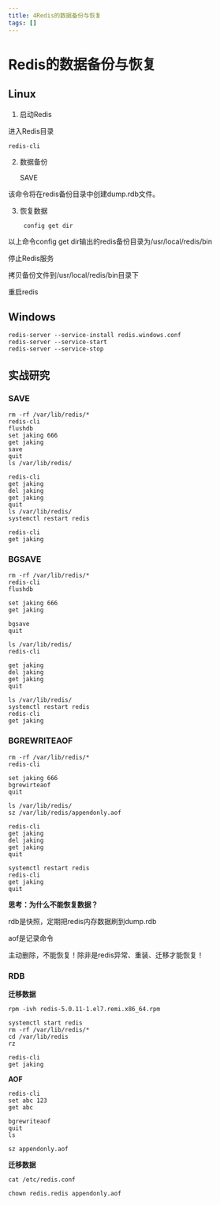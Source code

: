```yaml
---
title: 4Redis的数据备份与恢复
tags: []
---
```


# Redis的数据备份与恢复

## Linux

1. 启动Redis

进入Redis目录

	redis-cli
	
2. 数据备份

	SAVE
	
该命令将在redis备份目录中创建dump.rdb文件。

3. 恢复数据

		config get dir

以上命令config get dir输出的redis备份目录为/usr/local/redis/bin

停止Redis服务

拷贝备份文件到/usr/local/redis/bin目录下

重启redis

## Windows

	redis-server --service-install redis.windows.conf
	redis-server --service-start
	redis-server --service-stop
	
## 实战研究

### SAVE

	rm -rf /var/lib/redis/*
	redis-cli
	flushdb
	set jaking 666
	get jaking
	save
	quit
	ls /var/lib/redis/
	
	redis-cli
	get jaking
	del jaking
	get jaking
	quit
	ls /var/lib/redis/
	systemctl restart redis
	
	redis-cli
	get jaking
	
### BGSAVE

	rm -rf /var/lib/redis/*
	redis-cli
	flushdb
	
	set jaking 666
	get jaking
	
	bgsave
	quit
	
	ls /var/lib/redis/
	redis-cli
	
	get jaking
	del jaking
	get jaking
	quit
	
	ls /var/lib/redis/
	systemctl restart redis
	redis-cli
	get jaking
	
### BGREWRITEAOF

	rm -rf /var/lib/redis/*
	redis-cli
	
	set jaking 666
	bgrewirteaof
	quit
	
	ls /var/lib/redis/
	sz /var/lib/redis/appendonly.aof
	
	redis-cli
	get jaking
	del jaking
	get jaking
	quit
	
	systemctl restart redis
	redis-cli
	get jaking
	quit
	

**思考：为什么不能恢复数据？**

rdb是快照，定期把redis内存数据刷到dump.rdb

aof是记录命令

主动删除，不能恢复！除非是redis异常、重装、迁移才能恢复！

### RDB

**迁移数据**

	rpm -ivh redis-5.0.11-1.el7.remi.x86_64.rpm 
	
	systemctl start redis
	rm -rf /var/lib/redis/*
	cd /var/lib/redis
	rz
	
	redis-cli
	get jaking
	
**AOF**

	redis-cli
	set abc 123
	get abc
	
	bgrewriteaof
	quit
	ls
	
	sz appendonly.aof
	
**迁移数据**

	cat /etc/redis.conf
	
	chown redis.redis appendonly.aof
